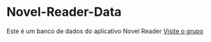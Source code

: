 # Novel-Reader-Data

Este é um banco de dados do aplicativo Novel Reader
[Visite o grupo](https://t.me/Novels_BR)
